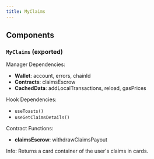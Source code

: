```yaml
---
title: MyClaims
---
```


## Components

### `MyClaims` (exported)

Manager Dependencies:
- **Wallet**: account, errors, chainId
- **Contracts**: claimsEscrow
- **CachedData**: addLocalTransactions, reload, gasPrices

Hook Dependencies:
- `useToasts()`
- `useGetClaimsDetails()`

Contract Functions: 
- **claimsEscrow**: withdrawClaimsPayout

Info: Returns a card container of the user's claims in cards.